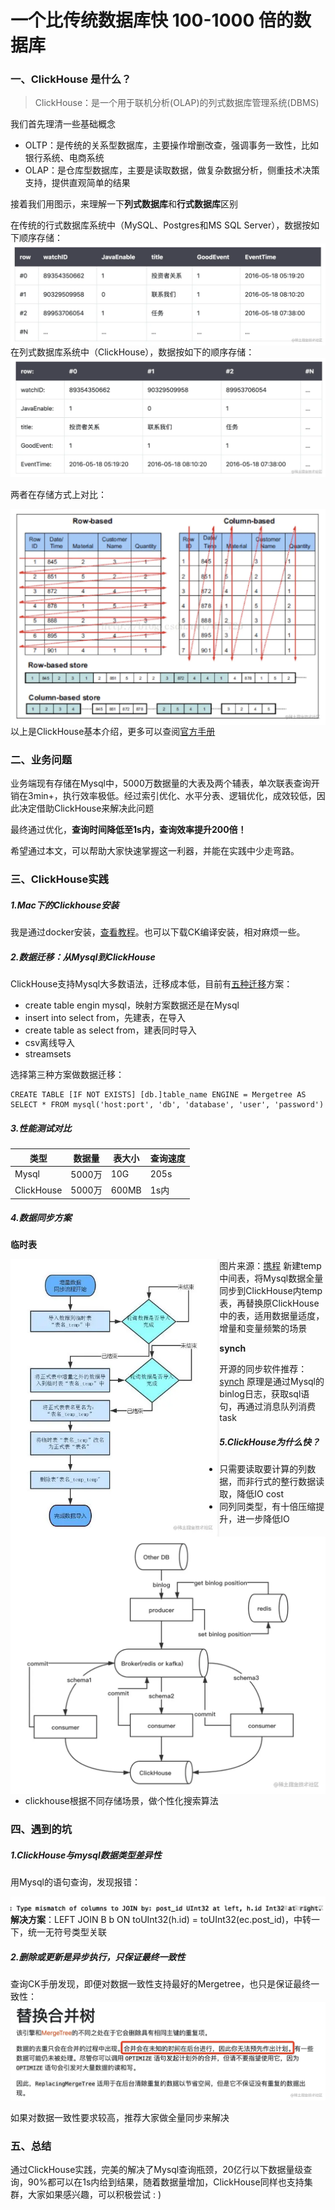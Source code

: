 # 一个比传统数据库快 100-1000 倍的数据库

### 一、ClickHouse 是什么？

> ClickHouse：是一个用于联机分析(OLAP)的列式数据库管理系统(DBMS)

我们首先理清一些基础概念

- OLTP：是传统的关系型数据库，主要操作增删改查，强调事务一致性，比如银行系统、电商系统
- OLAP：是仓库型数据库，主要是读取数据，做复杂数据分析，侧重技术决策支持，提供直观简单的结果

接着我们用图示，来理解一下**列式数据库**和**行式数据库**区别

在传统的行式数据库系统中（MySQL、Postgres和MS SQL Server），数据按如下顺序存储： <img src="./images/94299826715e45ad8811932576e2d593~tplv-k3u1fbpfcp-zoom-in-crop-mark:4536:0:0:0.awebp.png" alt="img" style="zoom:50%;" align="left"/> 

在列式数据库系统中（ClickHouse），数据按如下的顺序存储： <img src="./images/d9c0199508144bca9e69598757777f1b~tplv-k3u1fbpfcp-zoom-in-crop-mark:4536:0:0:0.awebp.png" alt="img" style="zoom:50%;" />

两者在存储方式上对比： 

<img src="./images/0fb03a0a66d54f5b9214be4ecca64c9a~tplv-k3u1fbpfcp-zoom-in-crop-mark:4536:0:0:0.awebp.png" alt="img" style="zoom:50%;" align="left"/>

以上是ClickHouse基本介绍，更多可以查阅[官方手册](https://link.juejin.cn?target=https%3A%2F%2Fclickhouse.tech%2Fdocs%2Fzh%2F)

### 二、业务问题

业务端现有存储在Mysql中，5000万数据量的大表及两个辅表，单次联表查询开销在3min+，执行效率极低。经过索引优化、水平分表、逻辑优化，成效较低，因此决定借助ClickHouse来解决此问题

最终通过优化，**查询时间降低至1s内，查询效率提升200倍！**

希望通过本文，可以帮助大家快速掌握这一利器，并能在实践中少走弯路。

### 三、ClickHouse实践

##### 1.Mac下的Clickhouse安装

我是通过docker安装，[查看教程](https://link.juejin.cn?target=https%3A%2F%2Fblog.csdn.net%2Fqq_24993831%2Farticle%2Fdetails%2F103715194)。也可以下载CK编译安装，相对麻烦一些。

##### 2.数据迁移：从Mysql到ClickHouse

ClickHouse支持Mysql大多数语法，迁移成本低，目前有[五种迁移](https://link.juejin.cn?target=https%3A%2F%2Fanjia0532.github.io%2F2019%2F07%2F17%2Fmysql-to-clickhouse%2F)方案：

- create table engin mysql，映射方案数据还是在Mysql
- insert into select from，先建表，在导入
- create table as select from，建表同时导入
- csv离线导入
- streamsets

选择第三种方案做数据迁移：

```
CREATE TABLE [IF NOT EXISTS] [db.]table_name ENGINE = Mergetree AS SELECT * FROM mysql('host:port', 'db', 'database', 'user', 'password') 
```

##### 3.性能测试对比

| 类型       | 数据量 | 表大小 | 查询速度 |
| ---------- | ------ | ------ | -------- |
| Mysql      | 5000万 | 10G    | 205s     |
| ClickHouse | 5000万 | 600MB  | 1s内     |

##### 4.数据同步方案

**临时表** 

<img src="./images/3209064442fd42a79ef4ffab23fcc7fe~tplv-k3u1fbpfcp-zoom-in-crop-mark:4536:0:0:0.awebp.png" alt="img" style="zoom: 67%;" align="left"/>

图片来源：[携程](https://link.juejin.cn?target=https%3A%2F%2Fcloud.tencent.com%2Fdeveloper%2Farticle%2F1462633) 新建temp中间表，将Mysql数据全量同步到ClickHouse内temp表，再替换原ClickHouse中的表，适用数据量适度，增量和变量频繁的场景

**synch** 

<img src="./images/7fc7fab95d3b4113a3f5418423b83c92~tplv-k3u1fbpfcp-zoom-in-crop-mark:4536:0:0:0.awebp.png" alt="img" style="zoom:50%;" align="left"/>

开源的同步软件推荐：[synch](https://link.juejin.cn?target=https%3A%2F%2Fgithub.com%2Flong2ice%2Fsynch%2Fblob%2Fdev%2FREADME-zh.md) 原理是通过Mysql的binlog日志，获取sql语句，再通过消息队列消费task

##### 5.ClickHouse为什么快？

- 只需要读取要计算的列数据，而非行式的整行数据读取，降低IO cost
- 同列同类型，有十倍压缩提升，进一步降低IO
- clickhouse根据不同存储场景，做个性化搜索算法

### 四、遇到的坑

##### 1.ClickHouse与mysql数据类型差异性

用Mysql的语句查询，发现报错：

 <img src="./images/2512713e9bc242b7b5c72dbe9b0ae016~tplv-k3u1fbpfcp-zoom-in-crop-mark:4536:0:0:0.awebp.png" alt="img" style="zoom:50%;" align="left"/>

**解决方案**：LEFT JOIN B b ON toUInt32(h.id) = toUInt32(ec.post_id)，中转一下，统一无符号类型关联

##### 2.删除或更新是异步执行，只保证最终一致性

查询CK手册发现，即便对数据一致性支持最好的Mergetree，也只是保证最终一致性： <img src="./images/bb4bc1f23272462b994992b91c05b512~tplv-k3u1fbpfcp-zoom-in-crop-mark:4536:0:0:0.awebp.png" alt="img" style="zoom: 50%;" />

如果对数据一致性要求较高，推荐大家做全量同步来解决

### 五、总结

通过ClickHouse实践，完美的解决了Mysql查询瓶颈，20亿行以下数据量级查询，90%都可以在1s内给到结果，随着数据量增加，ClickHouse同样也支持集群，大家如果感兴趣，可以积极尝试 : )



